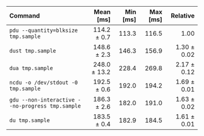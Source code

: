 | Command | Mean [ms] | Min [ms] | Max [ms] | Relative |
|:---|---:|---:|---:|---:|
| `pdu --quantity=blksize tmp.sample` | 114.2 ± 0.7 | 113.3 | 116.5 | 1.00 |
| `dust tmp.sample` | 148.6 ± 2.3 | 146.3 | 156.9 | 1.30 ± 0.02 |
| `dua tmp.sample` | 248.0 ± 13.2 | 228.4 | 269.8 | 2.17 ± 0.12 |
| `ncdu -o /dev/stdout -0 tmp.sample` | 192.5 ± 0.6 | 192.0 | 194.2 | 1.69 ± 0.01 |
| `gdu --non-interactive --no-progress tmp.sample` | 186.3 ± 2.6 | 182.0 | 191.0 | 1.63 ± 0.02 |
| `du tmp.sample` | 183.5 ± 0.4 | 182.9 | 184.5 | 1.61 ± 0.01 |
